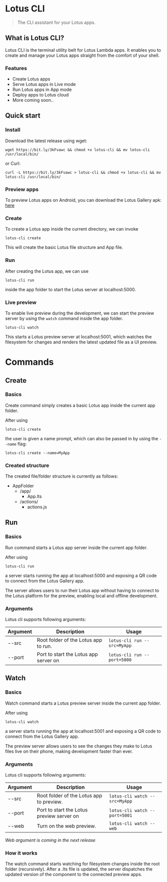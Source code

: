 # Lotus CLI

> The CLI assistant for your Lotus apps.

## What is Lotus CLI?

Lotus CLI is the terminal utility belt for Lotus Lambda apps.
It enables you to create and manage your Lotus apps straight from the comfort of your shell.

### Features
* Create Lotus apps
* Serve Lotus apps in Live mode
* Run Lotus apps in App mode
* Deploy apps to Lotus cloud 
* More coming soon..

## Quick start

### Install
Download the latest release using wget:

```
wget https://bit.ly/3kFvawc && chmod +x lotus-cli && mv lotus-cli /usr/local/bin/
```

or  Curl:

``` 
curl -L https://bit.ly/3kFvawc > lotus-cli && chmod +x lotus-cli && mv lotus-cli /usr/local/bin/

```


### Preview apps

To preview Lotus apps on Android, you can download the Lotus Gallery apk:
[here](https://pjkjhkozufxahmfglihr.supabase.co/storage/v1/object/public/android.debug/app-debug.apk)



### Create

To create a Lotus app inside the current directory, we can invoke


``` 
lotus-cli create

``` 

This will create the basic Lotus file structure and App file.


### Run

After creating the Lotus app, we can use
``` 
lotus-cli run
``` 

inside the app folder to start the Lotus server at localhost:5000.

### Live preview

To enable live preview during the development, we can start the 
preview server by using the `watch` command inside the app folder.

``` 
lotus-cli watch
``` 

This starts a Lotus preview server at localhost:5001, which watches the filesystem for changes and renders the latest updated file as a UI preview.





# Commands


## Create


### Basics

Create command simply creates a basic Lotus app inside the current app folder.

After using 

``` 
lotus-cli create
``` 

the user is given a name prompt, which can also be passed in by using the `--name`
flag:

``` 
lotus-cli create --name=MyApp
``` 

### Created structure

The created file/folder structure is currently as follows:

* AppFolder 
	* /app/
		* App.lts
	* /actions/
		* actions.js 


## Run


### Basics

Run command starts a Lotus app server inside the current app folder.

After using 

``` 
lotus-cli run
``` 

a server starts running the app at localhost:5000 and exposing a QR code to connect from the Lotus Gallery app.

The server allows users to run their Lotus app without having to connect to the Lotus platform for the preview, enabling local and offline development.


### Arguments

Lotus cli supports following arguments:

| Argument | Description                               | Usage                         |
|----------|-------------------------------------------|-------------------------------|
| --src    | Root folder of the Lotus app to run.  | `lotus-cli run --src=MyApp` |
| --port   | Port to start the Lotus app server on | `lotus-cli run --port=5000` |



## Watch


### Basics

Watch command starts a Lotus preview server inside the current app folder.

After using 

``` 
lotus-cli watch
``` 

a server starts running the app at localhost:5001 and exposing a QR code to connect from the Lotus Gallery app.

The preview server allows users to see the changes they make to Lotus files live on their phone, making development faster than ever.


### Arguments

Lotus cli supports following arguments:

| Argument | Description                               | Usage                         |
|----------|-------------------------------------------|-------------------------------|
| --src    | Root folder of the Lotus app to preview.  | `lotus-cli watch --src=MyApp` |
| --port   | Port to start the Lotus preview server on | `lotus-cli watch --port=5001` |
| --web | Turn on the web preview. | `lotus-cli watch --web` |

*Web argument is coming in the next release*


### How it works

The watch command starts watching for filesystem changes inside the root folder (recursively). After a  .lts file is updated, the server dispatches the updated version of the component to the connected preview apps.

